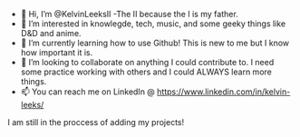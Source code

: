 - 👋 Hi, I’m @KelvinLeeksII -The II because the I is my father.
- 👀 I’m interested in knowlegde, tech, music, and some geeky things like D&D and anime.
- 🌱 I’m currently learning how to use Github! This is new to me but I know how important it is.
- 💞️ I’m looking to collaborate on anything I could contribute to. I need some practice working with others and I could ALWAYS learn more things.
- 📫 You can reach me on LinkedIn @ https://www.linkedin.com/in/kelvin-leeks/

I am still in the proccess of adding my projects! 


<!---
KelvinLeeksII/KelvinLeeksII is a ✨ special ✨ repository because its `README.md` (this file) appears on your GitHub profile.
You can click the Preview link to take a look at your changes.
--->
